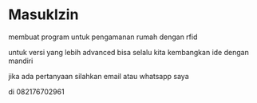 # MasukIzin
membuat program untuk pengamanan rumah dengan rfid


untuk versi yang lebih advanced bisa selalu kita kembangkan ide dengan mandiri

jika ada pertanyaan silahkan email atau whatsapp saya

di 082176702961
